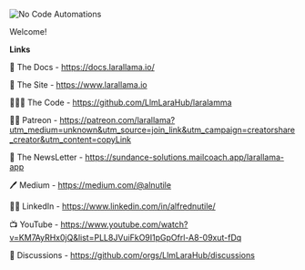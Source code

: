 
![No Code Automations](https://github.com/LlmLaraHub/.github/assets/365385/903aaeb7-a264-41ad-9a38-25994d87f9fe)


Welcome!




**Links** 

  📖 The Docs - https://docs.larallama.io/ 

  🚀 The Site - https://www.larallama.io

  🧑🏻‍💻 The Code - https://github.com/LlmLaraHub/laralamma 

  🫶🏻 Patreon - https://patreon.com/larallama?utm_medium=unknown&utm_source=join_link&utm_campaign=creatorshare_creator&utm_content=copyLink

  📰 The NewsLetter - https://sundance-solutions.mailcoach.app/larallama-app  

  🖊️ Medium - https://medium.com/@alnutile 

  🤝🏻 LinkedIn - https://www.linkedin.com/in/alfrednutile/

  📺 YouTube - https://www.youtube.com/watch?v=KM7AyRHx0jQ&list=PLL8JVuiFkO9I1pGpOfrl-A8-09xut-fDq

  💬 Discussions - https://github.com/orgs/LlmLaraHub/discussions
